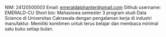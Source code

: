 NIM: 24120500003
Email: emeraldalphanter@gmail.com
Github username: EMERALD-CU
Short bio: Mahasiswa semester 3 program studi Data Science di Universitas Cakrawala dengan pengalaman kerja di industri manufaktur. Memiliki komitmen untuk terus belajar dan membaca minimal satu buku setiap bulan.